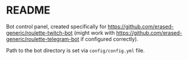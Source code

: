 # README

Bot control panel, created specifically for https://github.com/erased-generic/roulette-twitch-bot (might work with https://github.com/erased-generic/roulette-telegram-bot if configured correctly).

Path to the bot directory is set via `config/config.yml` file.
